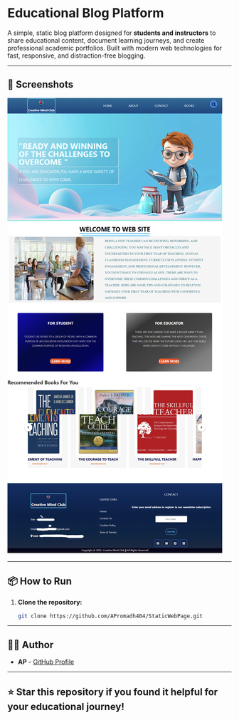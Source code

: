 # Educational Blog Platform
A simple, static blog platform designed for **students and instructors** to share educational content, document learning journeys, and create professional academic portfolios. Built with modern web technologies for fast, responsive, and distraction-free blogging.

---

## 📸 Screenshots
![Home Page](./webimage.png)

---

## 📦 How to Run

1. **Clone the repository:**
   ```bash
   git clone https://github.com/APromadh404/StaticWebPage.git
   ```
---

## 🙋‍♂️ Author
- **AP** - [GitHub Profile](https://github.com/APromadh404)
---
⭐ **Star this repository if you found it helpful for your educational journey!**
---
